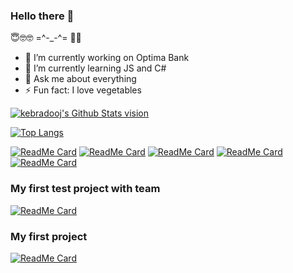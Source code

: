 ### Hello there 👋
😇🤓🤓 =^-_-^= 🍓🥗
<!--
**kebradooj/kebradooj** is a ✨ _special_ ✨ repository because its `README.md` (this file) appears on your GitHub profile. -->

- 🔭 I’m currently working on Optima Bank
- 🌱 I’m currently learning JS and C#
- 💬 Ask me about everything
- ⚡ Fun fact: I love vegetables

[<img alt="kebradooj's Github Stats vision" src="https://github-readme-stats.vercel.app/api?username=kebradooj&theme=nord&show_icons=true&hide_border=true">](https://github.com/kebradooj)

[![Top Langs](https://github-readme-stats.vercel.app/api/top-langs/?username=kebradooj&layout=compact&hide_border=true)](https://github.com/kebradooj)

[![ReadMe Card](https://github-readme-stats.vercel.app/api/pin/?username=kebradooj&repo=MKXI-pre-order-page&hide_border=true)](https://github.com/kebradooj/MKXI-pre-order-page)
[![ReadMe Card](https://github-readme-stats.vercel.app/api/pin/?username=kebradooj&repo=mern-stack-blog&hide_border=true)](https://github.com/kebradooj/mern-stack-blog)
[![ReadMe Card](https://github-readme-stats.vercel.app/api/pin/?username=kebradooj&repo=re2-remake-costumes-changer&hide_border=true)](https://github.com/kebradooj/re2-remake-costumes-changer)
[![ReadMe Card](https://github-readme-stats.vercel.app/api/pin/?username=kebradooj&repo=Website-museums-guide-somewhere-in-earth&hide_border=true)](https://github.com/kebradooj/Website-museums-guide-somewhere-in-earth)
[![ReadMe Card](https://github-readme-stats.vercel.app/api/pin/?username=kebradooj&repo=Judith-sand-conference&hide_border=true)](https://github.com/kebradooj/Judith-sand-conference)

### My first test project with team
[![ReadMe Card](https://github-readme-stats.vercel.app/api/pin/?username=kebradooj&repo=Poputka.kg&hide_border=true)](https://github.com/kebradooj/Poputka.kg)
### My first project
[![ReadMe Card](https://github-readme-stats.vercel.app/api/pin/?username=kebradooj&repo=My-first-portfolio-project&hide_border=true)](https://github.com/kebradooj/My-first-portfolio-project)

